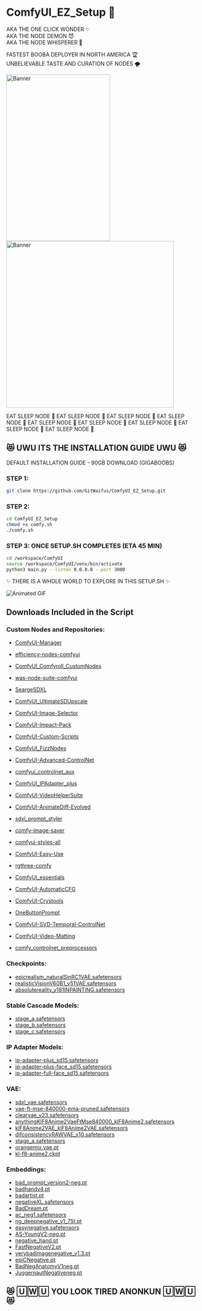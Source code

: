 # ComfyUI_EZ_Setup 🚀

AKA THE ONE CLICK WONDER ✨  
AKA THE NODE DEMON 😈  
AKA THE NODE WHISPERER 🤫

FASTEST BOOBA DEPLOYER IN NORTH AMERICA 🏆  
UNBELIEVABLE TASTE AND CURATION OF NODES 🌪️

<img src="https://i.imgur.com/CrRCByW.png" alt="Banner" width="275" height="440"/> 
<img src="https://media.giphy.com/media/2ppA7PktakC1V0AhvB/giphy-downsized.gif" alt="Banner" width="444" height="440"/>

EAT SLEEP NODE 🔄 EAT SLEEP NODE 🔄 EAT SLEEP NODE 🔄 EAT SLEEP NODE 🔄 EAT SLEEP NODE 🔄 EAT SLEEP NODE 🔄 EAT SLEEP NODE 🔄 EAT SLEEP NODE 🔄 EAT SLEEP NODE 🔄

## 😻 UWU ITS THE INSTALLATION GUIDE UWU 😻

DEFAULT INSTALLATION GUIDE - 90GB DOWNLOAD (GIGABOOBS)

### STEP 1:

```bash
git clone https://github.com/GitWaifus/ComfyUI_EZ_Setup.git
```

### STEP 2:

```bash
cd ComfyUI_EZ_Setup
chmod +x comfy.sh
./comfy.sh
```

### STEP 3: ONCE SETUP.SH COMPLETES (ETA 45 MIN)

```bash
cd /workspace/ComfyUI
source /workspace/ComfyUI/venv/bin/activate
python3 main.py --listen 0.0.0.0 --port 3000
```

✨ THERE IS A WHOLE WORLD TO EXPLORE IN THIS SETUP.SH ✨

<img src="https://media.giphy.com/media/O6mytDQenfa0uYnXBL/giphy-downsized.gif" alt="Animated GIF" />

## Downloads Included in the Script

### Custom Nodes and Repositories:

- [ComfyUI-Manager](https://github.com/ltdrdata/ComfyUI-Manager.git)
- [efficiency-nodes-comfyui](https://github.com/jags111/efficiency-nodes-comfyui.git)
- [ComfyUI_Comfyroll_CustomNodes](https://github.com/Suzie1/ComfyUI_Comfyroll_CustomNodes.git)
- [was-node-suite-comfyui](https://github.com/WASasquatch/was-node-suite-comfyui/)
- [SeargeSDXL](https://github.com/SeargeDP/SeargeSDXL.git)
- [ComfyUI_UltimateSDUpscale](https://github.com/ssitu/ComfyUI_UltimateSDUpscale)
- [ComfyUI-Image-Selector](https://github.com/SLAPaper/ComfyUI-Image-Selector.git)
- [ComfyUI-Impact-Pack](https://github.com/ltdrdata/ComfyUI-Impact-Pack.git)
- [ComfyUI-Custom-Scripts](https://github.com/pythongosssss/ComfyUI-Custom-Scripts.git)
- [ComfyUI_FizzNodes](https://github.com/FizzleDorf/ComfyUI_FizzNodes.git)
- [ComfyUI-Advanced-ControlNet](https://github.com/Kosinkadink/ComfyUI-Advanced-ControlNet.git)
- [comfyui_controlnet_aux](https://github.com/Fannovel16/comfyui_controlnet_aux/)
- [ComfyUI_IPAdapter_plus](https://github.com/cubiq/ComfyUI_IPAdapter_plus.git)
- [ComfyUI-VideoHelperSuite](https://github.com/Kosinkadink/ComfyUI-VideoHelperSuite.git)
- [ComfyUI-AnimateDiff-Evolved](https://github.com/Kosinkadink/ComfyUI-AnimateDiff-Evolved.git)
- [sdxl_prompt_styler](https://github.com/twri/sdxl_prompt_styler.git)
- [comfy-image-saver](https://github.com/giriss/comfy-image-saver.git)
- [comfyui-styles-all](https://github.com/aegis72/comfyui-styles-all.git)
- [ComfyUI-Easy-Use](https://github.com/yolain/ComfyUI-Easy-Use.git)
- [rgthree-comfy](https://github.com/rgthree/rgthree-comfy.git)
- [ComfyUI_essentials](https://github.com/cubiq/ComfyUI_essentials.git)
- [ComfyUI-AutomaticCFG](https://github.com/Extraltodeus/ComfyUI-AutomaticCFG.git)
- [ComfyUI-Crystools](https://github.com/crystian/ComfyUI-Crystools.git)
- [OneButtonPrompt](https://github.com/AIrjen/OneButtonPrompt)
- [ComfyUI-SVD-Temporal-ControlNet](https://github.com/kijai/comfyui-svd-temporal-controlnet.git)
- [ComfyUI-Video-Matting](https://github.com/Fannovel16/ComfyUI-Video-Matting.git)

- [comfy_controlnet_preprocessors](https://github.com/Fannovel16/comfy_controlnet_preprocessors)

### Checkpoints:

- [epicrealism_naturalSinRC1VAE.safetensors](https://civitai.com/api/download/models/143906?type=Model&format=SafeTensor&size=pruned&fp=fp16)
- [realisticVisionV60B1_v51VAE.safetensors](https://civitai.com/api/download/models/130072?type=Model&format=SafeTensor&size=full&fp=fp16)
- [absolutereality_v181INPAINTING.safetensors](https://civitai.com/api/download/models/134084)

### Stable Cascade Models:

- [stage_a.safetensors](https://huggingface.co/stabilityai/stable-cascade/resolve/main/stage_a.safetensors?download=true)
- [stage_b.safetensors](https://huggingface.co/stabilityai/stable-cascade/resolve/main/stage_b.safetensors?download=true)
- [stage_c.safetensors](https://huggingface.co/stabilityai/stable-cascade/resolve/main/stage_c.safetensors?download=true)

### IP Adapter Models:

- [ip-adapter-plus_sd15.safetensors](https://huggingface.co/h94/IP-Adapter/resolve/main/models/ip-adapter-plus_sd15.safetensors?download=true)
- [ip-adapter-plus-face_sd15.safetensors](https://huggingface.co/h94/IP-Adapter/resolve/main/models/ip-adapter-plus-face_sd15.safetensors?download=true)
- [ip-adapter-full-face_sd15.safetensors](https://huggingface.co/h94/IP-Adapter/resolve/main/models/ip-adapter-full-face_sd15.safetensors?download=true)

### VAE:

- [sdxl_vae.safetensors](https://huggingface.co/stabilityai/sdxl-vae/resolve/main/sdxl_vae.safetensors?download=true)
- [vae-ft-mse-840000-ema-pruned.safetensors](https://huggingface.co/stabilityai/sd-vae-ft-mse-original/resolve/main/vae-ft-mse-840000-ema-pruned.safetensors?download=true)
- [clearvae_v23.safetensors](https://civitai.com/api/download/models/88156?type=Model&format=SafeTensor)
- [anythingKlF8Anime2VaeFtMse840000_klF8Anime2.safetensors](https://civitai.com/api/download/models/131654)
- [klF8Anime2VAE_klF8Anime2VAE.safetensors](https://civitai.com/api/download/models/28569?type=Model&format=SafeTensor)
- [difconsistencyRAWVAE_v10.safetensors](https://civitai.com/api/download/models/94036?type=Model&format=PickleTensor)
- [stage_a.safetensors](https://huggingface.co/stabilityai/stable-cascade/resolve/main/stage_a.safetensors?download=true)
- [orangemix.vae.pt](https://huggingface.co/WarriorMama777/OrangeMixs/resolve/main/VAEs/orangemix.vae.pt)
- [kl-f8-anime2.ckpt](https://huggingface.co/hakurei/waifu-diffusion-v1-4/resolve/main/vae/kl-f8-anime2.ckpt)

### Embeddings:

- [bad_prompt_version2-neg.pt](https://civitai.com/api/download/models/60095?type=Negative&format=Other)
- [badhandv4.pt](https://civitai.com/api/download/models/20068)
- [badartist.pt](https://civitai.com/api/download/models/6056?type=Negative&format=Other)
- [negativeXL.safetensors](https://civitai.com/api/download/models/134583)
- [BadDream.pt](https://civitai.com/api/download/models/77169?type=Model&format=PickleTensor)
- [ac_neg1.safetensors](https://civitai.com/api/download/models/166373?type=Model&format=SafeTensor)
- [ng_deepnegative_v1_75t.pt](https://civitai.com/api/download/models/5637?type=Model&format=PickleTensor&size=full&fp=fp16)
- [easynegative.safetensors](https://civitai.com/api/download/models/9208?type=Model&format=SafeTensor&size=full&fp=fp16)
- [AS-YoungV2-neg.pt](https://civitai.com/api/download/models/94765)
- [negative_hand.pt](https://civitai.com/api/download/models/60938?type=Negative&format=Other)
- [FastNegativeV2.pt](https://civitai.com/api/download/models/94057?type=Model&format=PickleTensor)
- [verybadimagenegative_v1.3.pt](https://civitai.com/api/download/models/25820?type=Model&format=PickleTensor&size=full&fp=fp16)
- [epiCNegative.pt](https://civitai.com/api/download/models/95263?type=Model&format=Other)
- [BadNegAnatomyV1neg.pt](https://civitai.com/api/download/models/64063)
- [JuggernautNegativeneg.pt](https://civitai.com/api/download/models/86553?type=Negative&format=Other)

## 😻 🅄🅆🅄 YOU LOOK TIRED ANONKUN 🅄🅆🅄 😻

<div style="width: 900px; height: 800px; background-image: url('https://imgur.com/65ZoSuv.jpg'); background-position: center -420; background-size: cover;"></div>

## 🅄🅆🅄 NODES 🅄🅆🅄 NODES 🅄🅆🅄 NODES 🅄🅆🅄 NODES 🅄🅆🅄 NODES

### Loras:

- [sd_xl_offset_example-lora_1.0.safetensors](https://huggingface.co/stabilityai/stable-diffusion-xl-base-1.0/resolve/main/sd_xl_offset_example-lora_1.0.safetensors)
- [aesthetic_anime_v1s.safetensors](https://civitai.com/api/download/models/331598?type=Model&format=SafeTensor)
- [more_details.safetensors](https://civitai.com/api/download/models/87153?type=Model&format=SafeTensor)
- [CharacterDesign_Concept-10.safetensors](https://civitai.com/api/download/models/107502?type=Model&format=SafeTensor)
- [DetailedEyes_XLv3.safetensors](https://civitai.com/api/download/models/145907)
- [animetarotV51.safetensors](https://civitai.com/api/download/models/28609)
- [pixel_f2.safetensors](https://civitai.com/api/download/models/52870?type=Model&format=SafeTensor)
- [ghibli_style_offset.safetensors](https://civitai.com/api/download/models/7657?type=Model&format=SafeTensor&size=full&fp=fp16)
- [elf-pc-98.safetensors](https://civitai.com/api/download/models/14769?type=Model&format=SafeTensor&size=full&fp=fp16)
- [GachaSplash4.safetensors](https://civitai.com/api/download/models/38884)
- [epiCRealismHelper.safetensors](https://civitai.com/api/download/models/118945?type=Model&format=SafeTensor)
- [lucy_offset.safetensors](https://civitai.com/api/download/models/6370?type=Model&format=SafeTensor)
- [polyhedron_new_skin_v1.1.safetensors](https://civitai.com/api/download/models/122580)
- [arcane_offset.safetensors](https://civitai.com/api/download/models/8339?type=Model&format=SafeTensor&size=full&fp=fp16)
- [animemix_v3_offset.safetensors](https://civitai.com/api/download/models/60568?type=Model&format=SafeTensor)
- [juliaAP1.0.safetensors](https://civitai.com/api/download/models/226146?type=Model&format=SafeTensor)
- [thickline_fp16.safetensors](https://civitai.com/api/download/models/16368)
- [CrazyExpressions.safetensors](https://civitai.com/api/download/models/91871)
- [genshinfull1-000006.safetensors](https://civitai.com/api/download/models/116970?type=Model&format=SafeTensor)
- [theovercomer8sContrastFix_sd21768.safetensors](https://civitai.com/api/download/models/10350)
- [theovercomer8sContrastFix_sd15.safetensors](https://civitai.com/api/download/models/10638)
- [3DMM_V12.safetensors](https://civitai.com/api/download/models/107366)
- [breastsizeslideroffset.safetensors](https://civitai.com/api/download/models/146600)
- [pixel-art-xl-v1.1.safetensors](https://civitai.com/api/download/models/135931)
- [hair_length_slider_v1.safetensors](https://civitai.com/api/download/models/123434?type=Model&format=SafeTensor)
- [YorHa_N2_TypeB.safetensors](https://civitai.com/api/download/models/91848?type=Model&format=SafeTensor)
- [StandingWithBackground.safetensors](https://civitai.com/api/download/models/20072)
- [people_count_slider_v1.safetensors](https://civitai.com/api/download/models/123309?type=Model&format=SafeTensor)
- [CyberPunkAI.safetensors](https://civitai.com/api/download/models/81907?type=Model&format=SafeTensor)
- [Adventurers_v20.safetensors](https://civitai.com/api/download/models/124691)
- [age_slider_v20.safetensors](https://civitai.com/api/download/models/143150)
- [muscle_slider_v1.safetensors](https://civitai.com/api/download/models/121658?type=Model&format=SafeTensor)
- [WeddingDressEXv0.4.safetensors](https://civitai.com/api/download/models/29922?type=Model&format=SafeTensor&size=full&fp=fp16)
- [IvoryGoldAIv2.safetensors](https://civitai.com/api/download/models/80407?type=Model&format=SafeTensor)
- [JuggerCineXL2.safetensors](https://civitai.com/api/download/models/131991?type=Model&format=SafeTensor)
- [steampunkai.safetensors](https://civitai.com/api/download/models/24794)
- [seraphine_league_of_legends_V1.safetensors](https://civitai.com/api/download/models/37504?type=Model&format=SafeTensor)
- [edgHauteCoutureIV.safetensors](https://civitai.com/api/download/models/322508)
- [logo_v1-000012.safetensors](https://civitai.com/api/download/models/61877)
- [mercury_v2.safetensors](https://civitai.com/api/download/models/59697?type=Model&format=SafeTensor)
- [sailor_venus_v2.safetensors](https://civitai.com/api/download/models/76226?type=Model&format=SafeTensor)
- [sailor_mars_v1.safetensors](https://civitai.com/api/download/models/76262?type=Model&format=SafeTensor)
- [zyd232_InkStyle_v1_0.safetensors](https://civitai.com/api/download/models/78018)
- [pixel sprites.safetensors](https://civitai.com/api/download/models/186677?type=Model&format=SafeTensor)
- [bulma_v1.safetensors](https://civitai.com/api/download/models/94729?type=Model&format=SafeTensor)
- [flashlightphoto_v1.5a.safetensors](https://civitai.com/api/download/models/42855)
- [RealismControl.safetensors](https://civitai.com/api/download/models/106626?type=Model&format=SafeTensor)
- [pensketch_lora_v2.3.safetensors](https://civitai.com/api/download/models/35516)
- [xsarchitectural-7.safetensors](https://civitai.com/api/download/models/30384)
- [sd15_lora_beta.safetensors](https://huggingface.co/wangfuyun/AnimateLCM/resolve/main/sd15_lora_beta.safetensors?download=true)

### Upscale Models:

- [4x-UltraSharp.pth](https://huggingface.co/uwg/upscaler/resolve/main/ESRGAN/4x-UltraSharp.pth)
- [4x_NMKD-Siax_200k.pth](https://huggingface.co/uwg/upscaler/resolve/main/ESRGAN/4x_NMKD-Siax_200k.pth)
- [4x_Nickelback_70000G.pth](https://huggingface.co/uwg/upscaler/resolve/main/ESRGAN/4x_Nickelback_70000G.pth)
- [1x-ITF-SkinDiffDetail-Lite-v1.pth](https://huggingface.co/uwg/upscaler/resolve/main/ESRGAN/1x-ITF-SkinDiffDetail-Lite-v1.pth)
- [RealESRGAN_x4plus.pth](https://github.com/xinntao/Real-ESRGAN/releases/download/v0.1.0/RealESRGAN_x4plus.pth)
- [RealESRGAN_x2.pth](https://huggingface.co/sberbank-ai/Real-ESRGAN/resolve/main/RealESRGAN_x2.pth)
- [RealESRGAN_x4.pth](https://huggingface.co/sberbank-ai/Real-ESRGAN/resolve/main/RealESRGAN_x4.pth)

## AnimateDiff Models

- [animatediffMotion_sdxlV10Beta.ckpt](https://civitai.com/api/download/models/219642)
- [mm-Stabilized_high.pth](https://huggingface.co/manshoety/AD_Stabilized_Motion/resolve/main/mm-Stabilized_high.pth?download=true)
- [mm-p_0.75.pth](https://huggingface.co/manshoety/beta_testing_models/resolve/main/mm-p_0.75.pth?download=true)
- [temporaldiff-v1-animatediff.safetensors](https://huggingface.co/CiaraRowles/TemporalDiff/resolve/main/temporaldiff-v1-animatediff.safetensors?download=true)
- [mm_sd_v14.ckpt](https://huggingface.co/guoyww/animatediff/resolve/main/mm_sd_v14.ckpt?download=true)
- [mm_sd_v15.ckpt](https://huggingface.co/guoyww/animatediff/resolve/main/mm_sd_v15.ckpt?download=true)
- [mm_sd_v15_v2.ckpt](https://huggingface.co/guoyww/animatediff/resolve/main/mm_sd_v15_v2.ckpt?download=true)
- [sd15_t2v_beta.ckpt](https://huggingface.co/wangfuyun/AnimateLCM/resolve/main/sd15_t2v_beta.ckpt?download=true)

### Motion Loras:

- [v2_lora_PanLeft.ckpt](https://huggingface.co/guoyww/animatediff/resolve/main/v2_lora_PanLeft.ckpt?download=true)
- [v2_lora_PanRight.ckpt](https://huggingface.co/guoyww/animatediff/resolve/main/v2_lora_PanRight.ckpt?download=true)
- [v2_lora_RollingAnticlockwise.ckpt](https://huggingface.co/guoyww/animatediff/resolve/main/v2_lora_RollingAnticlockwise.ckpt?download=true)
- [v2_lora_RollingClockwise.ckpt](https://huggingface.co/guoyww/animatediff/resolve/main/v2_lora_RollingClockwise.ckpt?download=true)
- [v2_lora_TiltDown.ckpt](https://huggingface.co/guoyww/animatediff/resolve/main/v2_lora_TiltDown.ckpt?download=true)
- [v2_lora_TiltUp.ckpt](https://huggingface.co/guoyww/animatediff/resolve/main/v2_lora_TiltUp.ckpt?download=true)
- [v2_lora_ZoomIn.ckpt](https://huggingface.co/guoyww/animatediff/resolve/main/v2_lora_ZoomIn.ckpt?download=true)
- [v2_lora_ZoomOut.ckpt](https://huggingface.co/guoyww/animatediff/resolve/main/v2_lora_ZoomOut.ckpt?download=true)

### Annotator Models:

- [ControlNetHED.pth](https://huggingface.co/lllyasviel/Annotators/resolve/main/ControlNetHED.pth)
- [res101.pth](https://huggingface.co/lllyasviel/Annotators/resolve/main/res101.pth)

### CLIP Vision Models:

- [clip_vision_g.safetensors](https://huggingface.co/stabilityai/control-lora/resolve/main/revision/clip_vision_g.safetensors)
- [IPAdapter_Image_Encoder_SD15_V1.safetensors](https://huggingface.co/h94/IP-Adapter/resolve/main/models/image_encoder/model.safetensors)

### CLIP Model:

- [model.safetensors](https://huggingface.co/stabilityai/stable-cascade/resolve/main/text_encoder/model.safetensors?download=true)

## ControlNet

- [control_v11e_sd15_ip2p_fp16.safetensors](https://huggingface.co/comfyanonymous/ControlNet-v1-1_fp16_safetensors/resolve/main/control_v11e_sd15_ip2p_fp16.safetensors)
- [control_v11e_sd15_shuffle_fp16.safetensors](https://huggingface.co/comfyanonymous/ControlNet-v1-1_fp16_safetensors/resolve/main/control_v11e_sd15_shuffle_fp16.safetensors)
- [control_v11p_sd15_canny_fp16.safetensors](https://huggingface.co/comfyanonymous/ControlNet-v1-1_fp16_safetensors/resolve/main/control_v11p_sd15_canny_fp16.safetensors)
- [control_v11f1p_sd15_depth_fp16.safetensors](https://huggingface.co/comfyanonymous/ControlNet-v1-1_fp16_safetensors/resolve/main/control_v11f1p_sd15_depth_fp16.safetensors)
- [control_v11p_sd15_inpaint_fp16.safetensors](https://huggingface.co/comfyanonymous/ControlNet-v1-1_fp16_safetensors/resolve/main/control_v11p_sd15_inpaint_fp16.safetensors)
- [control_v11p_sd15_lineart_fp16.safetensors](https://huggingface.co/comfyanonymous/ControlNet-v1-1_fp16_safetensors/resolve/main/control_v11p_sd15_lineart_fp16.safetensors)
- [control_v11p_sd15_mlsd_fp16.safetensors](https://huggingface.co/comfyanonymous/ControlNet-v1-1_fp16_safetensors/resolve/main/control_v11p_sd15_mlsd_fp16.safetensors)
- [control_v11p_sd15_normalbae_fp16.safetensors](https://huggingface.co/comfyanonymous/ControlNet-v1-1_fp16_safetensors/resolve/main/control_v11p_sd15_normalbae_fp16.safetensors)
- [control_v11p_sd15_openpose_fp16.safetensors](https://huggingface.co/comfyanonymous/ControlNet-v1-1_fp16_safetensors/resolve/main/control_v11p_sd15_openpose_fp16.safetensors)
- [control_v11p_sd15_scribble_fp16.safetensors](https://huggingface.co/comfyanonymous/ControlNet-v1-1_fp16_safetensors/resolve/main/control_v11p_sd15_scribble_fp16.safetensors)
- [control_v11p_sd15_seg_fp16.safetensors](https://huggingface.co/comfyanonymous/ControlNet-v1-1_fp16_safetensors/resolve/main/control_v11p_sd15_seg_fp16.safetensors)
- [control_v11p_sd15_softedge_fp16.safetensors](https://huggingface.co/comfyanonymous/ControlNet-v1-1_fp16_safetensors/resolve/main/control_v11p_sd15_softedge_fp16.safetensors)
- [control_v11p_sd15s2_lineart_anime_fp16.safetensors](https://huggingface.co/comfyanonymous/ControlNet-v1-1_fp16_safetensors/resolve/main/control_v11p_sd15s2_lineart_anime_fp16.safetensors)
- [control_v11u_sd15_tile_fp16.safetensors](https://huggingface.co/comfyanonymous/ControlNet-v1-1_fp16_safetensors/resolve/main/control_v11u_sd15_tile_fp16.safetensors)

## ControlNet SDXL

- [control-lora-canny-rank256.safetensors](https://huggingface.co/stabilityai/control-lora/resolve/main/control-LoRAs-rank256/control-lora-canny-rank256.safetensors)
- [control-lora-depth-rank256.safetensors](https://huggingface.co/stabilityai/control-lora/resolve/main/control-LoRAs-rank256/control-lora-depth-rank256.safetensors)
- [control-lora-recolor-rank256.safetensors](https://huggingface.co/stabilityai/control-lora/resolve/main/control-LoRAs-rank256/control-lora-recolor-rank256.safetensors)
- [control-lora-sketch-rank256.safetensors](https://huggingface.co/stabilityai/control-lora/resolve/main/control-LoRAs-rank256/control-lora-sketch-rank256.safetensors)

## 🇺🇼🇺 Build Your Own Loadout 🇺🇼🇺

<img src="https://i.imgur.com/yKwYEqU.png" alt="Banner" width="800" height="300"/>

The setup.sh is easy to modify. Add or remove a '#' from any line to add or remove it in the setup process. A big list of checkpoints at the bottom of setup.sh, just remove the # to include before running the script

<img src="https://media.giphy.com/media/LTYvrxUu42KtG16HVA/giphy-downsized.gif" alt="Banner" width="400" height="400"/>

### LIST OF AVAILABLE DOWNLOADS NOT INCLUDED BY DEFAULT

<!-- Optional Downloads Not Included by Default -->

- [ZavyComic.safetensors](https://civitai.com/api/download/models/115754)
- [DreamShaperXLv21Turbo.safetensors](https://civitai.com/api/download/models/351306)
- [aamXLAnimeMix_v10.safetensors](https://civitai.com/api/download/models/303526?type=Model&format=SafeTensor&size=full&fp=fp16)
- [revAnimated_v122EOL.safetensors](https://civitai.com/api/download/models/46846?type=Model&format=SafeTensor&size=full&fp=fp32)
- [Juggernaut-XL_v9_RunDiffusionPhoto_v2.safetensors](https://huggingface.co/RunDiffusion/Juggernaut-XL-v9/resolve/main/Juggernaut-XL_v9_RunDiffusionPhoto_v2.safetensors?download=true)
- [CyberRealistic_V4.1_FP32.safetensors](https://huggingface.co/cyberdelia/CyberRealistic/resolve/main/CyberRealistic_V4.1_FP32.safetensors?download=true)
- [analogMadness_v70.safetensors](https://civitai.com/api/download/models/261539)
- [dreamshaper_8.safetensors](https://civitai.com/api/download/models/128713?type=Model&format=SafeTensor&size=pruned&fp=fp16)
- [realisticVisionV60B1_v51VAE.safetensors](https://civitai.com/api/download/models/130072?type=Model&format=SafeTensor&size=full&fp=fp16)
- [abyssorangemix3AOM3_aom3a1b.safetensors](https://civitai.com/api/download/models/17233)
- [epicphotogasm_lastUnicorn.safetensors](https://civitai.com/api/download/models/223670?type=Model&format=SafeTensor&size=pruned&fp=fp16)
- [sd_xl_refiner_1.0.safetensors](https://huggingface.co/stabilityai/stable-diffusion-xl-refiner-1.0/resolve/main/sd_xl_refiner_1.0.safetensors)
- [sd_xl_base_1.0.safetensors](https://huggingface.co/stabilityai/stable-diffusion-xl-base-1.0/resolve/main/sd_xl_base_1.0.safetensors)

- [ComfyUI-DiffusersStableCascade](https://github.com/kijai/ComfyUI-DiffusersStableCascade.git)

## HAVE FUN AND DONT HURT YOURSELF

<img src="https://media.giphy.com/media/viHkbZiHkMzTWzIarO/giphy-downsized.gif" />
